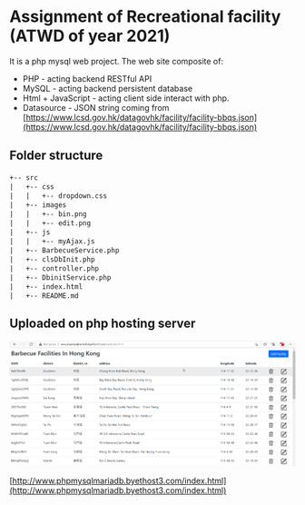# Assignment of Recreational facility (ATWD of year 2021)
  It is a php mysql web project. The web site composite of:
  - PHP - acting backend RESTful API
  - MySQL - acting backend persistent database
  - Html + JavaScript - acting client side interact with php.
  - Datasource - JSON string coming from [https://www.lcsd.gov.hk/datagovhk/facility/facility-bbqs.json](https://www.lcsd.gov.hk/datagovhk/facility/facility-bbqs.json)   

## Folder structure

```
+-- src
|   +-- css
|   |   +-- dropdown.css
|   +-- images
|   |   +-- bin.png
|   |   +-- edit.png
|   +-- js
|   |   +-- myAjax.js
|   +-- BarbecueService.php
|   +-- clsDbInit.php
|   +-- controller.php
|   +-- DbinitService.php
|   +-- index.html
|   +-- README.md

```
## Uploaded on php hosting server

![/imagesforreadme/websiteinhosting.png](/imagesforreadme/websiteinhosting.png)

[http://www.phpmysqlmariadb.byethost3.com/index.html](http://www.phpmysqlmariadb.byethost3.com/index.html)
